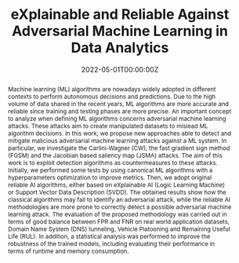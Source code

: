 ---
title: 'eXplainable and Reliable Against Adversarial Machine Learning in Data Analytics'

# Authors
# If you created a profile for a user (e.g. the default `admin` user), write the username (folder name) here
# and it will be replaced with their full name and linked to their profile.
authors:
  - Ivan Vaccari
  - admin
  - Sara Narteni
  - Enrico Cambiaso
  - Maurizio Mongelli

# Author notes (optional)
#author_notes:
#  - 'Equal contribution'
#  - 'Equal contribution'

date: '2022-05-01T00:00:00Z'
doi: '0.1109/ACCESS.2022.3180026'

# Schedule page publish date (NOT publication's date).
publishDate: '2022-05-01T00:00:00Z'

# Publication type.
# Accepts a single type but formatted as a YAML list (for Hugo requirements).
# Enter a publication type from the CSL standard.
publication_types: ['journal']

# Publication name and optional abbreviated publication name.
publication: In *IEEE Acces*
publication_short: In *IEEE*

abstract: Machine learning (ML) algorithms are nowadays widely adopted in different contexts to perform autonomous decisions and predictions. Due to the high volume of data shared in the recent years, ML algorithms are more accurate and reliable since training and testing phases are more precise. An important concept to analyze when defining ML algorithms concerns adversarial machine learning attacks. These attacks aim to create manipulated datasets to mislead ML algorithm decisions. In this work, we propose new approaches able to detect and mitigate malicious adversarial machine learning attacks against a ML system. In particular, we investigate the Carlini-Wagner (CW), the fast gradient sign method (FGSM) and the Jacobian based saliency map (JSMA) attacks. The aim of this work is to exploit detection algorithms as countermeasures to these attacks. Initially, we performed some tests by using canonical ML algorithms with a hyperparameters optimization to improve metrics. Then, we adopt original reliable AI algorithms, either based on eXplainable AI (Logic Learning Machine) or Support Vector Data Description (SVDD). The obtained results show how the classical algorithms may fail to identify an adversarial attack, while the reliable AI methodologies are more prone to correctly detect a possible adversarial machine learning attack. The evaluation of the proposed methodology was carried out in terms of good balance between FPR and FNR on real world application datasets, Domain Name System (DNS) tunneling, Vehicle Platooning and Remaining Useful Life (RUL). In addition, a statistical analysis was performed to improve the robustness of the trained models, including evaluating their performance in terms of runtime and memory consumption.

# Summary. An optional shortened abstract.
summary: Research survey on the use of explainable AI techniques to deal with adversarial machine learning.

#tags:
  #- Misclassification error control

# Display this page in the Featured widget?
featured: true

# Custom links (uncomment lines below)
# links:
# - name: Custom Link
#   url: http://example.org

url_pdf: 'uploads/explainable_adversarial.pdf'
url_code: ''
url_dataset: ''
url_poster: ''
url_project: ''
url_slides: ''
url_source: 'https://ieeexplore.ieee.org/document/9787552'
url_video: ''

# Featured image
# To use, add an image named `featured.jpg/png` to your page's folder.
image:
  caption: ''
  focal_point: ''
  preview_only: false

# Associated Projects (optional).
#   Associate this publication with one or more of your projects.
#   Simply enter your project's folder or file name without extension.
#   E.g. `internal-project` references `content/project/internal-project/index.md`.
#   Otherwise, set `projects: []`.
projects:
  - Safe ML

# Slides (optional).
#   Associate this publication with Markdown slides.
#   Simply enter your slide deck's filename without extension.
#   E.g. `slides: "example"` references `content/slides/example/index.md`.
#   Otherwise, set `slides: ""`.
slides: ""
---